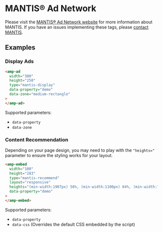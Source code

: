 <!---
Copyright 2016 The AMP HTML Authors. All Rights Reserved.

Licensed under the Apache License, Version 2.0 (the "License");
you may not use this file except in compliance with the License.
You may obtain a copy of the License at

      http://www.apache.org/licenses/LICENSE-2.0

Unless required by applicable law or agreed to in writing, software
distributed under the License is distributed on an "AS-IS" BASIS,
WITHOUT WARRANTIES OR CONDITIONS OF ANY KIND, either express or implied.
See the License for the specific language governing permissions and
limitations under the License.
-->

# MANTIS® Ad Network

Please visit the [MANTIS® Ad Network website](https://www.mantisadnetwork.com) for more information about MANTIS. If you have an issues implementing these tags, please [contact MANTIS](http://www.mantisadnetwork.com/contact/).

## Examples

### Display Ads

```html
<amp-ad
  width="300"
  height="250"
  type="mantis-display"
  data-property="demo"
  data-zone="medium-rectangle"
>
</amp-ad>
```

Supported parameters:

- `data-property`
- `data-zone`

### Content Recommendation

Depending on your page design, you may need to play with the `"heights="` parameter to ensure the styling works for your layout.

```html
<amp-embed
  width="100"
  height="283"
  type="mantis-recommend"
  layout="responsive"
  heights="(min-width:1907px) 56%, (min-width:1100px) 64%, (min-width:780px) 75%, (min-width:480px) 105%, 200%"
  data-property="demo"
>
</amp-embed>
```

Supported parameters:

- `data-property`
- `data-css` (Overrides the default CSS embedded by the script)
